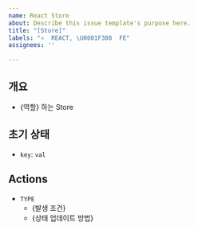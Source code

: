 ```yaml
---
name: React Store
about: Describe this issue template's purpose here.
title: "[Store]"
labels: "⚛️  REACT, \U0001F308  FE"
assignees: ''

---
```


## 개요
- {역할} 하는 Store

## 초기 상태
- `key`: `val`

## Actions
- `TYPE`
    - {발생 조건}
    - {상태 업데이트 방법}
